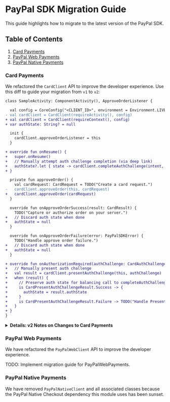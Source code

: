 # PayPal SDK Migration Guide

This guide highlights how to migrate to the latest version of the PayPal SDK.

## Table of Contents

1. [Card Payments](#card-payments)
1. [PayPal Web Payments](#paypal-web-payments)
1. [PayPal Native Payments](#paypal-web-payments)

### Card Payments

We refactored the `CardClient` API to improve the developer experience. Use this diff to guide your migration from `v1` to `v2`:

```diff
class SampleActivity: ComponentActivity(), ApproveOrderListener {

  val config = CoreConfig("<CLIENT_ID>", environment = Environment.LIVE)
- val cardClient = CardClient(requireActivity(), config)
+ val cardClient = CardClient(requireContext(), config)
+ var authState: String? = null

  init {
    cardClient.approveOrderListener = this
  }

+ override fun onResume() {
+   super.onResume()
+   // Manually attempt auth challenge completion (via deep link)
+   authState?.let { state -> cardClient.completeAuthChallenge(intent, state) }
+ }

  private fun approveOrder() {
    val cardRequest: CardRequest = TODO("Create a card request.")
-   cardClient.approveOrder(this, cardRequest)
+   cardClient.approveOrder(cardRequest)
  }

  override fun onApproveOrderSuccess(result: CardResult) {
    TODO("Capture or authorize order on your server.")
+   // Discard auth state when done
+   authState = null
  }

  override fun onApproveOrderFailure(error: PayPalSDKError) {
    TODO("Handle approve order failure.")
+   // Discard auth state when done
+   authState = null
  }

+ override fun onAuthorizationRequired(authChallenge: CardAuthChallenge) {
+   // Manually present auth challenge
+   val result = cardClient.presentAuthChallenge(this, authChallenge)
+   when (result) {
+     // Preserve auth state for balancing call to completeAuthChallenge() in onResume()
+     is CardPresentAuthChallengeResult.Success -> {
+       authState = result.authState
+     }
+     is CardPresentAuthChallengeResult.Failure -> TODO("Handle Present Auth Challenge Failure")
+   }
+ }
}
```

<details>
<summary><b>Details: v2 Notes on Changes to Card Payments</b></summary>

We have refactored the `CardClient` API to improve the developer experience. Here are some detailed notes on the changes:

##### Activity Reference no Longer Required in CardClient Constructor

- We noticed in `v1` that the activity reference is only needed when the call to `CardClient#approveOrder()` or `CardClient#vault()` is made (to open a Chrome Custom Tab in the current Task).
- In `v2`, the `CardClient` constructor no longer requires an activity reference.
- The goal of this change is to increase flexibility of `CardClient` instantiation.

##### Moving from Implicit (Automatic) to Manual Completion of Auth Challenges

- In `v1`, the SDK registers a lifecycle observer to parse incoming deep links when the host application comes into the foreground.
- In `v2`, the host application is responsible for calling `CardClient#completeAuthChallenge()` to attempt completion of an auth challenge.
- The goal of this change is to make the SDK less opinionated and give host applications more control over the auth challenge user experience.

</details>

### PayPal Web Payments

We have refactored the `PayPalWebClient` API to improve the developer experience.

TODO: Implement migration guide for PayPalWebPayments.

### PayPal Native Payments

We have removed `PayPalNativeClient` and all associated classes because the PayPal Native Checkout dependency this module uses has been sunset.

